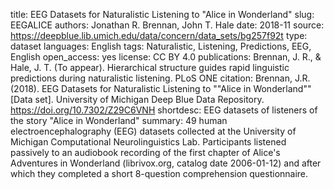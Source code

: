 title: EEG Datasets for Naturalistic Listening to "Alice in Wonderland"
slug: EEGALICE
authors: Jonathan R. Brennan, John T. Hale
date: 2018-11
source: https://deepblue.lib.umich.edu/data/concern/data_sets/bg257f92t
type: dataset
languages: English
tags: Naturalistic, Listening, Predictions, EEG, English
open_access: yes
license: CC BY 4.0
publications: Brennan, J. R., & Hale, J. T. (To appear). Hierarchical structure guides rapid linguistic predictions during naturalistic listening. PLoS ONE
citation: Brennan, J.R. (2018). EEG Datasets for Naturalistic Listening to ""Alice in Wonderland"" [Data set]. University of Michigan Deep Blue Data Repository. 
https://doi.org/10.7302/Z29C6VNH
shortdesc: EEG datasets of listeners of the story "Alice in Wonderland"
summary: 49 human electroencephalography (EEG) datasets collected at the University of Michigan Computational Neurolinguistics Lab. Participants listened passively to an audiobook recording of the first chapter of Alice's Adventures in Wonderland (librivox.org, catalog date 2006-01-12) and after which they completed a short 8-question comprehension questionnaire. 
